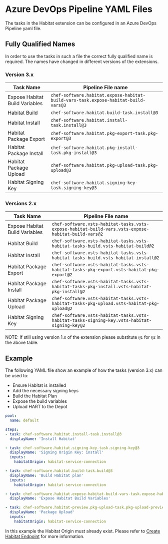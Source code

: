 # Azure DevOps Pipeline YAML Files

The tasks in the Habitat extension can be configured in an Azure DevOps Pipeline yaml file.

## Fully Qualified Names

In order to use the tasks in such a file the correct fully qualified name is required. The names have changed in different versions of the extensions.

### Version 3.x

| Task Name | Pipeline File name |
|---|---|
| Expose Habitat Build Variables | `chef-software.habitat.expose-habitat-build-vars-task.expose-habitat-build-vars@3` |
| Habitat Build | `chef-software.habitat.build-task.install@3` |
| Habitat Install | `chef-software.habitat.install-task.install@3` |
| Habitat Package Export | `chef-software.habitat.pkg-export-task.pkg-export@3` |
| Habitat Package Install | `chef-software.habitat.pkg-install-task.pkg-install@3` |
| Habitat Package Upload | `chef-software.habitat.pkg-upload-task.pkg-upload@3` |
| Habitat Signing Key | `chef-software.habitat.signing-key-task.signing-key@3` |


### Versions 2.x

| Task Name | Pipeline File name |
|---|---|
| Expose Habitat Build Variables | `chef-software.vsts-habitat-tasks.vsts-expose-habitat-build-vars.vsts-expose-habitat-build-vars@2` |
| Habitat Build | `chef-software.vsts-habitat-tasks.vsts-habitat-tasks-build.vsts-habitat-build@2` |
| Habitat Install | `chef-software.vsts-habitat-tasks.vsts-habitat-tasks-build.vsts-habitat-install@2` |
| Habitat Package Export | `chef-software.vsts-habitat-tasks.vsts-habitat-tasks-pkg-export.vsts-habitat-pkg-export@2` |
| Habitat Package Install | `chef-software.vsts-habitat-tasks.vsts-habitat-tasks-pkg-install.vsts-habitat-pkg-install@2` |
| Habitat Package Upload | `chef-software.vsts-habitat-tasks.vsts-habitat-tasks-pkg-upload.vsts-habitat-pkg-upload@2` |
| Habitat Signing Key | `chef-software.vsts-habitat-tasks.vsts-habitat-tasks-signing-key.vsts-habitat-signing-key@2` |

NOTE: If still using version 1.x of the extension please substitute `@1` for `@2` in the above table.

## Example

The following YAML file show an example of how the tasks (version 3.x) can be used to:

 - Ensure Habitat is installed
 - Add the necessary signing keys
 - Build the Habitat Plan
 - Expose the build variables
 - Upload HART to the Depot

```yaml
pool:
  name: default

steps:
- task: chef-software.habitat.install-task.install@3
  displayName: 'Install Habitat'

- task: chef-software.habitat.signing-key-task.signing-key@3
  displayName: 'Signing Origin Key: install'
  inputs:
    habitatOrigin: habitat-service-connection

- task: chef-software.habitat.build-task.build@3
  displayName: 'Build Habitat plan'
  inputs:
    habitatOrigin: habitat-service-connection

- task: chef-software.habitat.expose-habitat-build-vars-task.expose-habitat-build-vars@3
  displayName: 'Expose Habitat Build Variables'

- task: chef-software.habitat-preview.pkg-upload-task.pkg-upload-preview@3
  displayName: 'Package Upload'
  inputs:
    habitatOrigin: habitat-service-connection

```

In this example the Habitat Origin must already exist. Please refer to [Create Habitat Endpoint](/habitat-endpoint.html) for more information.